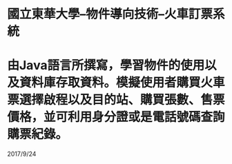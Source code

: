 # 國立東華大學–物件導向技術–火車訂票系統
# 由Java語言所撰寫，學習物件的使用以及資料庫存取資料。模擬使用者購買火車票選擇啟程以及目的站、購買張數、售票價格，並可利用身分證或是電話號碼查詢購票紀錄。
2017/9/24
